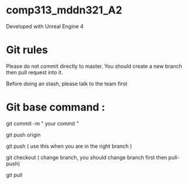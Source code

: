 # comp313_mddn321_A2

Developed with Unreal Engine 4

# Git rules

Please do not commit directly to master. You should create a new branch then pull request into it. 

Before doing an stash, please talk to the team first 


# Git base command :

git commit -m " your commit "

git push origin <branch>
  
git push ( use this when you are in the right branch )
  
git checkout <branch>  ( change branch, you should change branch first then pull-push)
  
git pull


